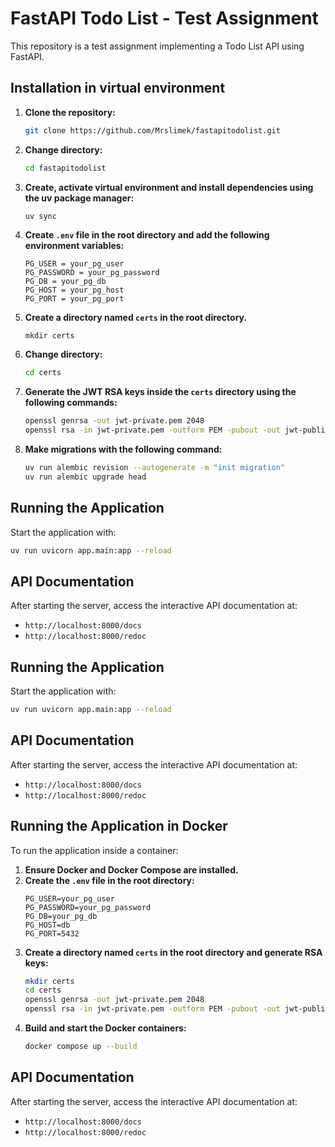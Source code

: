 # FastAPI Todo List - Test Assignment

This repository is a test assignment implementing a Todo List API using FastAPI.

## Installation in virtual environment

1. **Clone the repository:**
   ```bash
   git clone https://github.com/Mrslimek/fastapitodolist.git
   ```
2. **Change directory:**
   ```bash
   cd fastapitodolist
   ```
3. **Create, activate virtual environment and install dependencies using the uv package manager:**
   ```bash
   uv sync
   ```
4. **Create `.env` file in the root directory and add the following environment variables:**
   ```dotenv
   PG_USER = your_pg_user
   PG_PASSWORD = your_pg_password
   PG_DB = your_pg_db
   PG_HOST = your_pg_host
   PG_PORT = your_pg_port
   ```
5. **Create a directory named `certs` in the root directory.**
	```
	mkdir certs
	```
6. **Change directory:**
	```bash
	cd certs
	```
7. **Generate the JWT RSA keys inside the `certs` directory using the following commands:**
   ```bash
   openssl genrsa -out jwt-private.pem 2048
   openssl rsa -in jwt-private.pem -outform PEM -pubout -out jwt-public.pem
   ```
8. **Make migrations with the following command:**
	```bash
	uv run alembic revision --autogenerate -m "init migration"
	uv run alembic upgrade head
	```

## Running the Application

Start the application with:
```bash
uv run uvicorn app.main:app --reload
```

## API Documentation

After starting the server, access the interactive API documentation at:
- `http://localhost:8000/docs`
- `http://localhost:8000/redoc`


## Running the Application

Start the application with:
```bash
uv run uvicorn app.main:app --reload
```

## API Documentation

After starting the server, access the interactive API documentation at:

- `http://localhost:8000/docs`
- `http://localhost:8000/redoc`

## Running the Application in Docker

To run the application inside a container:

1. **Ensure Docker and Docker Compose are installed.**
2. **Create the `.env` file in the root directory:**
   ```dotenv
   PG_USER=your_pg_user
   PG_PASSWORD=your_pg_password
   PG_DB=your_pg_db
   PG_HOST=db
   PG_PORT=5432
   ```
3. **Create a directory named `certs` in the root directory and generate RSA keys:**
   ```bash
   mkdir certs
   cd certs
   openssl genrsa -out jwt-private.pem 2048
   openssl rsa -in jwt-private.pem -outform PEM -pubout -out jwt-public.pem
   ```
4. **Build and start the Docker containers:**
   ```bash
   docker compose up --build
   ```

## API Documentation

After starting the server, access the interactive API documentation at:

- `http://localhost:8000/docs`
- `http://localhost:8000/redoc`
```
